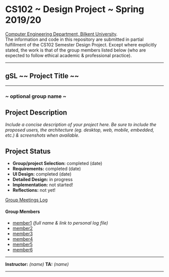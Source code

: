 # CS102 ~ Design Project ~ Spring 2019/20
[Computer Engineering Department, Bilkent University](http://w3.cs.bilkent.edu.tr/en/).  
The information and code in this repository are submitted in partial fulfillment of the CS102 Semester Design Project. Except where explicitly stated, the work is that of the group members listed below (who are expected to follow ethical academic & professional practice).
****
## gSL ~~ Project Title ~~
****
### ~ optional group name ~

## Project Description
_Include a concise description of your project here. Be sure to include the proposed users, the architecture (eg. desktop, web, mobile, embedded, etc.) & screenshots when available._
   
## Project Status
+ **Group/project Selection:** completed (date)
+ **Requirements:** completed (date)
+ **UI Design:** completed (date)
+ **Detailed Design:** in progress
+ **Implementation:** not started!
+ **Reflections:** not yet!

[Group Meetings Log](group/meetingslog.md)
#### Group Members
- [member1](group/zulal_log.md)    _(full name & link to personal log file)_
- [member2](group/sena_log.md)
- [member3](group/zeynep_log.md)
- [member4](group/mustafa_log.md)
- [member5](group/kaan_log.md)
- [member6](group/kerem_log.md)

****
**Instructor:** _(name)_   **TA:**  _(name)_
****
